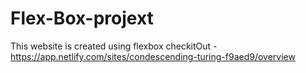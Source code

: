 # Flex-Box-projext
This website is created using flexbox checkitOut -
https://app.netlify.com/sites/condescending-turing-f9aed9/overview
